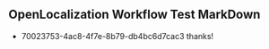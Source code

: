 ## OpenLocalization Workflow Test MarkDown
* 70023753-4ac8-4f7e-8b79-db4bc6d7cac3 thanks!

<!--HONumber=Sep16_HO1-->


